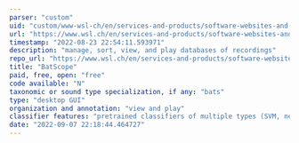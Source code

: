 ```yaml
---
parser: "custom"
uid: "custom/www-wsl-ch/en/services-and-products/software-websites-and-apps/batscope-4-html"
url: "https://www.wsl.ch/en/services-and-products/software-websites-and-apps/batscope-4.html"
timestamp: "2022-08-23 22:54:11.593971"
description: "manage, sort, view, and play databases of recordings"
repo_url: "https://www.wsl.ch/en/services-and-products/software-websites-and-apps/batscope-4.html"
title: "BatScope"
paid, free, open: "free"
code available: "N"
taxonomic or sound type specialization, if any: "bats"
type: "desktop GUI"
organization and annotation: "view and play"
classifier features: "pretrained classifiers of multiple types (SVM, neural network, etc.) for Swiss bat species"
date: "2022-09-07 22:18:44.464727"
---
```

